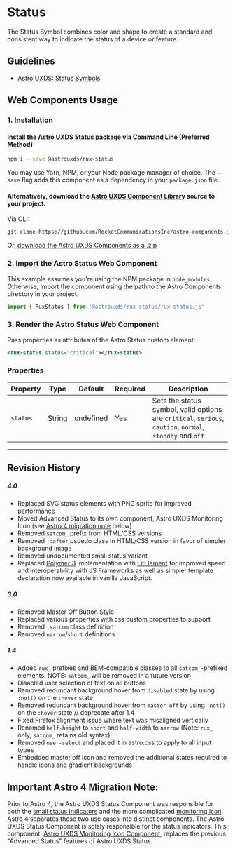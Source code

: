 # Status

The Status Symbol combines color and shape to create a standard and consistent way to indicate the status of a device or feature.

## Guidelines

-   [Astro UXDS: Status Symbols](http://www.astrouxds.com/ui-components/status-symbol)

## Web Components Usage

### 1. Installation

#### Install the Astro UXDS Status package via Command Line (Preferred Method)

```sh
npm i --save @astrouxds/rux-status
```

You may use Yarn, NPM, or your Node package manager of choice. The `--save` flag adds this component as a dependency in your `package.json` file.

#### **Alternatively**, download the [Astro UXDS Component Library](https://github.com/RocketCommunicationsInc/astro-components/src/master/) source to your project.

Via CLI:

```sh
git clone https://github.com/RocketCommunicationsInc/astro-components.git
```

Or, [download the Astro UXDS Components as a .zip](https://github.com/RocketCommunicationsInc/astro-components/archive/master.zip)

### 2. Import the Astro Status Web Component

This example assumes you're using the NPM package in `node_modules`. Otherwise, import the component using the path to the Astro Components directory in your project.

```javascript
import { RuxStatus } from '@astrouxds/rux-status/rux-status.js'
```

### 3. Render the Astro Status Web Component

Pass properties as attributes of the Astro Status custom element:

```xml
<rux-status status="critical"></rux-status>
```

### Properties

| Property | Type   | Default   | Required | Description                                                                                               |
| -------- | ------ | --------- | -------- | --------------------------------------------------------------------------------------------------------- |
| `status` | String | undefined | Yes      | Sets the status symbol, valid options are `critical`, `serious`, `caution`, `normal`, `standby` and `off` |

---

## Revision History

##### **4.0**

-   Replaced SVG status elements with PNG sprite for improved performance
-   Moved Advanced Status to its own component, Astro UXDS Monitoring Icon (see [Astro 4 migration note](#astro-4-migration) below)
-   Removed `satcom_` prefix from HTML/CSS versions
-   Removed `::after` psuedo class in HTML/CSS version in favor of simpler background image
-   Removed undocumented small status variant
-   Replaced [Polymer 3](https://www.polymer-project.org) implementation with [LitElement](https://lit-element.polymer-project.org/) for improved speed and interoperability with JS Frameworks as well as simpler template declaration now available in vanilla JavaScript.

##### **3.0**

-   Removed Master Off Button Style
-   Replaced various properties with css custom properties to support
-   Removed `.satcom` class definition
-   Removed `narrow`/`short` definitions

##### **1.4**

-   Added `rux_` prefixes and BEM-compatible classes to all `satcom_`-prefixed elements. NOTE: `satcom_` will be removed in a future version
-   Disabled user selection of text on all buttons
-   Removed redundant background hover from `disabled` state by using `:not()` on the `:hover` state
-   Removed redundant background hover from `master off` by using `:not()` on the `:hover` state // deprecate after 1.4
-   Fixed Firefox alignment issue where text was misaligned vertically
-   Renamed `half-height` to `short` and `half-width` to `narrow` (Note: `rux_` only, `satcom_` retains old syntax)
-   Removed `user-select` and placed it in astro.css to apply to all input types
-   Embedded master off icon and removed the additional states required to handle icons and gradient backgrounds

<a name="astro-4-migration">

## Important Astro 4 Migration Note:

Prior to Astro 4, the Astro UXDS Status Component was responsible for both the [small status indicators](https://astrouxds.com/ui-components/status-symbol) and the more complicated [monitoring icon](https://astrouxds.com/ui-components/icons-and-symbols). Astro 4 separates these two use cases into distinct components. The Astro UXDS Status Component is solely responsible for the status indicators. This component, [Astro UXDS Monitoring Icon Component](../rux-monitoring-icon/), replaces the previous "Advanced Status" features of Astro UXDS Status.
